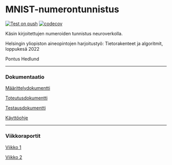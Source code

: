 # MNIST-numerontunnistus

[![Test on push](https://github.com/pontushed/tkt20010/actions/workflows/quality-check.yml/badge.svg)](https://github.com/pontushed/tkt20010/actions/workflows/quality-check.yml)
[![codecov](https://codecov.io/gh/pontushed/tkt20010/branch/main/graph/badge.svg?token=FWBDBVXSV3)](https://codecov.io/gh/pontushed/tkt20010)

Käsin kirjoitettujen numeroiden tunnistus neuroverkolla.

Helsingin yliopiston aineopintojen harjoitustyö: Tietorakenteet ja algoritmit, loppukesä 2022

Pontus Hedlund

---

### Dokumentaatio

[Määrittelydokumentti](./docs/maarittelydokumentti.md)

[Toteutusdokumentti](./docs/toteutusdokumentti.md)

[Testausdokumentti](./docs/testausdokumentti.md)

[Käyttöohje](./docs/kayttoohje.md)

---

### Viikkoraportit

[Viikko 1](./viikkoraportit/viikko1.md)

[Viikko 2](./viikkoraportit/viikko2.md)

